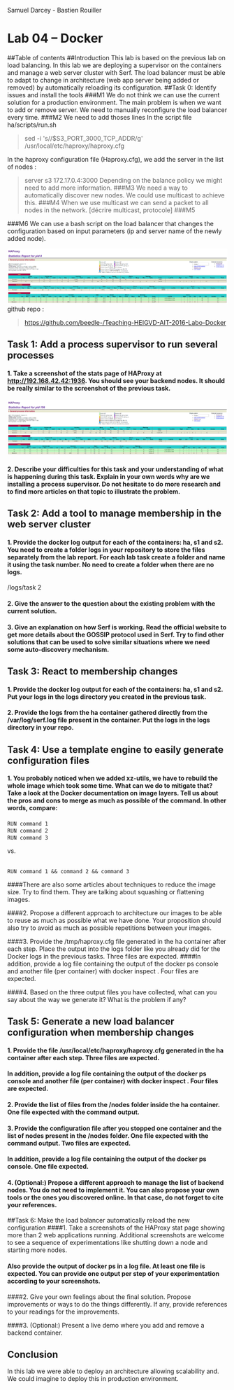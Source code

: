 Samuel Darcey - Bastien Rouiller

# Lab 04 – Docker
##Table of contents
##Introduction
This lab is based on the previous lab on load balancing. In this lab we are deploying a supervisor on the containers and manage a web server cluster with Serf. The load balancer must be able to adapt to change in architecture (web app server being added or removed) by automatically reloading its configuration.
##Task 0: Identify issues and install the tools
###M1
We do not think we can use the current solution for a production environment. The main problem is when we want to add or remove server. We need to manually reconfigure the load balancer every time.
###M2
We need to add thoses lines
In the script file ha/scripts/run.sh
> sed -i 's/<s3>/$S3_PORT_3000_TCP_ADDR/g' /usr/local/etc/haproxy/haproxy.cfg

In the haproxy configuration file (Haproxy.cfg), we add the server in the list of nodes :
> server s3 172.17.0.4:3000
Depending on the balance policy we might need to add more information.
###M3
We need a way to automatically discover new nodes. We could use multicast to achieve this.
###M4
When we use multicast we can send a packet to all nodes in the network. [décrire multicast, protocole] 
###M5

###M6
We can use a bash script on the load balancer that changes the configuration based on input parameters (ip and server name of the newly added node).

![haproxy](task0.png)
github repo :
> https://github.com/beedle-/Teaching-HEIGVD-AIT-2016-Labo-Docker


## Task 1: Add a process supervisor to run several processes

####  1. Take a screenshot of the stats page of HAProxy at http://192.168.42.42:1936. You should see your backend nodes. It should be really similar to the screenshot of the previous task.
![task 1](task1.png)

#### 2. Describe your difficulties for this task and your understanding of what is happening during this task. Explain in your own words why are we installing a process supervisor. Do not hesitate to do more research and to find more articles on that topic to illustrate the problem.


## Task 2: Add a tool to manage membership in the web server cluster

#### 1. Provide the docker log output for each of the containers: ha, s1 and s2. You need to create a folder logs in your repository to store the files separately from the lab report. For each lab task create a folder and name it using the task number. No need to create a folder when there are no logs.

/logs/task 2

#### 2. Give the answer to the question about the existing problem with the current solution.

#### 3. Give an explanation on how Serf is working. Read the official website to get more details about the GOSSIP protocol used in Serf. Try to find other solutions that can be used to solve similar situations where we need some auto-discovery mechanism.

## Task 3: React to membership changes
#### 1. Provide the docker log output for each of the containers: ha, s1 and s2. Put your logs in the logs directory you created in the previous task.


#### 2. Provide the logs from the ha container gathered directly from the /var/log/serf.log file present in the container. Put the logs in the logs directory in your repo.

## Task 4: Use a template engine to easily generate configuration files
#### 1. You probably noticed when we added xz-utils, we have to rebuild the whole image which took some time. What can we do to mitigate that? Take a look at the Docker documentation on image layers. Tell us about the pros and cons to merge as much as possible of the command. In other words, compare:
```
RUN command 1
RUN command 2
RUN command 3
```
vs.
```

RUN command 1 && command 2 && command 3
```
####There are also some articles about techniques to reduce the image size. Try to find them. They are talking about squashing or flattening images.

####2. Propose a different approach to architecture our images to be able to reuse as much as possible what we have done. Your proposition should also try to avoid as much as possible repetitions between your images.

####3. Provide the /tmp/haproxy.cfg file generated in the ha container after each step. Place the output into the logs folder like you already did for the Docker logs in the previous tasks. Three files are expected. 
####In addition, provide a log file containing the output of the docker ps console and another file (per container) with docker inspect <container>. Four files are expected.

####4. Based on the three output files you have collected, what can you say about the way we generate it? What is the problem if any?

## Task 5: Generate a new load balancer configuration when membership changes

#### 1. Provide the file /usr/local/etc/haproxy/haproxy.cfg generated in the ha container after each step. Three files are expected.

#### In addition, provide a log file containing the output of the docker ps console and another file (per container) with docker inspect <container>. Four files are expected.

#### 2. Provide the list of files from the /nodes folder inside the ha container. One file expected with the command output.

#### 3. Provide the configuration file after you stopped one container and the list of nodes present in the /nodes folder. One file expected with the command output. Two files are expected.

#### In addition, provide a log file containing the output of the docker ps console. One file expected.

#### 4. (Optional:) Propose a different approach to manage the list of backend nodes. You do not need to implement it. You can also propose your own tools or the ones you discovered online. In that case, do not forget to cite your references.

##Task 6: Make the load balancer automatically reload the new configuration
####1. Take a screenshots of the HAProxy stat page showing more than 2 web applications running. Additional screenshots are welcome to see a sequence of experimentations like shutting down a node and starting more nodes.

#### Also provide the output of docker ps in a log file. At least one file is expected. You can provide one output per step of your experimentation according to your screenshots.

####2. Give your own feelings about the final solution. Propose improvements or ways to do the things differently. If any, provide references to your readings for the improvements.

####3. (Optional:) Present a live demo where you add and remove a backend container.

## Conclusion
In this lab we were able to deploy an architecture allowing scalability and. We could imagine to deploy this in production environment. 
